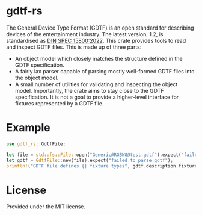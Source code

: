 # gdtf-rs

The General Device Type Format (GDTF) is an open standard for describing devices of the
entertainment industry. The latest version, 1.2, is standardised as
[DIN SPEC 15800:2022](https://www.beuth.de/en/technical-rule/din-spec-15800/349717520).
This crate provides tools to read and inspect GDTF files. This is made up of three parts:
- An object model which closely matches the structure defined in the GDTF specification.
- A fairly lax parser capable of parsing mostly well-formed GDTF files into the object model.
- A small number of utilities for validating and inspecting the object model.
  Importantly, the crate aims to stay close to the GDTF specification. It is not a goal to
  provide a higher-level interface for fixtures represented by a GDTF file.

# Example

```rust
use gdtf_rs::GdtfFile;

let file = std::fs::File::open("Generic@RGBW8@test.gdtf").expect("failed to read file");
let gdtf = GdtfFile::new(file).expect("failed to parse gdtf");
println!("GDTF file defines {} fixture types", gdtf.description.fixture_types.len());
```

# License

Provided under the MIT license.
